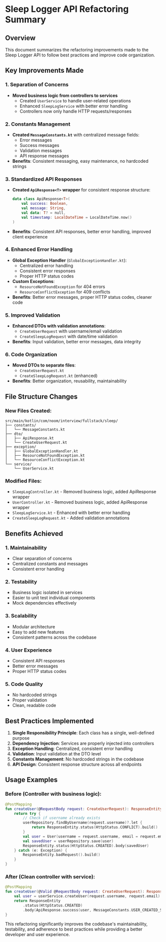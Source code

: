 # Sleep Logger API Refactoring Summary

## Overview
This document summarizes the refactoring improvements made to the Sleep Logger API to follow best practices and improve code organization.

## Key Improvements Made

### 1. **Separation of Concerns**
- **Moved business logic from controllers to services**
  - Created `UserService` to handle user-related operations
  - Enhanced `SleepLogService` with better error handling
  - Controllers now only handle HTTP requests/responses

### 2. **Constants Management**
- **Created `MessageConstants.kt`** with centralized message fields:
  - Error messages
  - Success messages  
  - Validation messages
  - API response messages
- **Benefits**: Consistent messaging, easy maintenance, no hardcoded strings

### 3. **Standardized API Responses**
- **Created `ApiResponse<T>` wrapper** for consistent response structure:
  ```kotlin
  data class ApiResponse<T>(
      val success: Boolean,
      val message: String,
      val data: T? = null,
      val timestamp: LocalDateTime = LocalDateTime.now()
  )
  ```
- **Benefits**: Consistent API responses, better error handling, improved client experience

### 4. **Enhanced Error Handling**
- **Global Exception Handler** (`GlobalExceptionHandler.kt`):
  - Centralized error handling
  - Consistent error responses
  - Proper HTTP status codes
- **Custom Exceptions**:
  - `ResourceNotFoundException` for 404 errors
  - `ResourceConflictException` for 409 conflicts
- **Benefits**: Better error messages, proper HTTP status codes, cleaner code

### 5. **Improved Validation**
- **Enhanced DTOs with validation annotations**:
  - `CreateUserRequest` with username/email validation
  - `CreateSleepLogRequest` with date/time validation
- **Benefits**: Input validation, better error messages, data integrity

### 6. **Code Organization**
- **Moved DTOs to separate files**:
  - `CreateUserRequest.kt`
  - `CreateSleepLogRequest.kt` (enhanced)
- **Benefits**: Better organization, reusability, maintainability

## File Structure Changes

### New Files Created:
```
src/main/kotlin/com/noom/interview/fullstack/sleep/
├── constants/
│   └── MessageConstants.kt
├── dto/
│   ├── ApiResponse.kt
│   └── CreateUserRequest.kt
├── exception/
│   ├── GlobalExceptionHandler.kt
│   ├── ResourceNotFoundException.kt
│   └── ResourceConflictException.kt
└── service/
    └── UserService.kt
```

### Modified Files:
- `SleepLogController.kt` - Removed business logic, added ApiResponse wrapper
- `UserController.kt` - Removed business logic, added ApiResponse wrapper
- `SleepLogService.kt` - Enhanced with better error handling
- `CreateSleepLogRequest.kt` - Added validation annotations

## Benefits Achieved

### 1. **Maintainability**
- Clear separation of concerns
- Centralized constants and messages
- Consistent error handling

### 2. **Testability**
- Business logic isolated in services
- Easier to unit test individual components
- Mock dependencies effectively

### 3. **Scalability**
- Modular architecture
- Easy to add new features
- Consistent patterns across the codebase

### 4. **User Experience**
- Consistent API responses
- Better error messages
- Proper HTTP status codes

### 5. **Code Quality**
- No hardcoded strings
- Proper validation
- Clean, readable code

## Best Practices Implemented

1. **Single Responsibility Principle**: Each class has a single, well-defined purpose
2. **Dependency Injection**: Services are properly injected into controllers
3. **Exception Handling**: Centralized, consistent error handling
4. **Validation**: Input validation at the DTO level
5. **Constants Management**: No hardcoded strings in the codebase
6. **API Design**: Consistent response structure across all endpoints

## Usage Examples

### Before (Controller with business logic):
```kotlin
@PostMapping
fun createUser(@RequestBody request: CreateUserRequest): ResponseEntity<User> {
    return try {
        // Check if username already exists
        userRepository.findByUsername(request.username)?.let {
            return ResponseEntity.status(HttpStatus.CONFLICT).build()
        }
        val user = User(username = request.username, email = request.email)
        val savedUser = userRepository.save(user)
        ResponseEntity.status(HttpStatus.CREATED).body(savedUser)
    } catch (e: Exception) {
        ResponseEntity.badRequest().build()
    }
}
```

### After (Clean controller with service):
```kotlin
@PostMapping
fun createUser(@Valid @RequestBody request: CreateUserRequest): ResponseEntity<ApiResponse<User>> {
    val user = userService.createUser(request.username, request.email)
    return ResponseEntity
        .status(HttpStatus.CREATED)
        .body(ApiResponse.success(user, MessageConstants.USER_CREATED_SUCCESSFULLY))
}
```

This refactoring significantly improves the codebase's maintainability, testability, and adherence to best practices while providing a better developer and user experience. 
